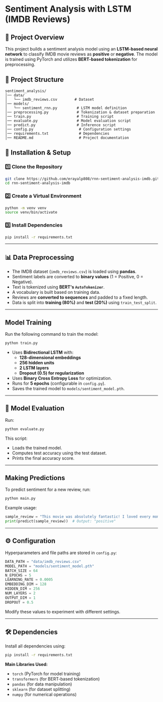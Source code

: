 # Sentiment Analysis with LSTM (IMDB Reviews)

## 📌 Project Overview
This project builds a sentiment analysis model using an **LSTM-based neural network** to classify IMDB movie reviews as **positive** or **negative**. The model is trained using PyTorch and utilizes **BERT-based tokenization** for preprocessing.

## 📂 Project Structure
```
sentiment_analysis/
│── data/
│   └── imdb_reviews.csv        # Dataset
│── models/
│   └── sentiment_rnn.py         # LSTM model definition
│── preprocessing.py             # Tokenization & dataset preparation
│── train.py                     # Training script
│── evaluate.py                  # Model evaluation script
│── predict.py                   # Inference script
│── config.py                     # Configuration settings
│── requirements.txt              # Dependencies
│── README.md                     # Project documentation
```

## 🚀 Installation & Setup
### **1️⃣ Clone the Repository**
```bash
git clone https://github.com/erayalp808/rnn-sentiment-analysis-imdb.git
cd rnn-sentiment-analysis-imdb
```

### **2️⃣ Create a Virtual Environment**
```bash
python -m venv venv
source venv/bin/activate
```

### **3️⃣ Install Dependencies**
```bash
pip install -r requirements.txt
```

---

## 📊 Data Preprocessing
- The IMDB dataset (`imdb_reviews.csv`) is loaded using **pandas**.
- Sentiment labels are converted to **binary values** (1 = Positive, 0 = Negative).
- Text is tokenized using **BERT's `AutoTokenizer`**.
- A vocabulary is built based on training data.
- Reviews are **converted to sequences** and padded to a fixed length.
- Data is split into **training (80%)** and **test (20%)** using `train_test_split`.

---

## Model Training
Run the following command to train the model:
```bash
python train.py
```
- Uses **Bidirectional LSTM** with:
  - **128-dimensional embeddings**
  - **256 hidden units**
  - **2 LSTM layers**
  - **Dropout (0.5) for regularization**
- Uses **Binary Cross Entropy Loss** for optimization.
- Runs for **5 epochs** (configurable in `config.py`).
- Saves the trained model to `models/sentiment_model.pth`.

---

## 🎯 Model Evaluation
Run:
```bash
python evaluate.py
```
This script:
- Loads the trained model.
- Computes test accuracy using the test dataset.
- Prints the final accuracy score.

---

## Making Predictions
To predict sentiment for a new review, run:
```bash
python main.py
```
Example usage:
```python
sample_review = "This movie was absolutely fantastic! I loved every moment."
print(predict(sample_review))  # Output: "positive"
```

---

## ⚙️ Configuration
Hyperparameters and file paths are stored in `config.py`:
```python
DATA_PATH = "data/imdb_reviews.csv"
MODEL_PATH = "models/sentiment_model.pth"
BATCH_SIZE = 64
N_EPOCHS = 5
LEARNING_RATE = 0.0005
EMBEDDING_DIM = 128
HIDDEN_DIM = 256
NUM_LAYERS = 2
OUTPUT_DIM = 1
DROPOUT = 0.5
```
Modify these values to experiment with different settings.

---

## 🛠 Dependencies
Install all dependencies using:
```bash
pip install -r requirements.txt
```
**Main Libraries Used:**
- `torch` (PyTorch for model training)
- `transformers` (for BERT-based tokenization)
- `pandas` (for data manipulation)
- `sklearn` (for dataset splitting)
- `numpy` (for numerical operations)


